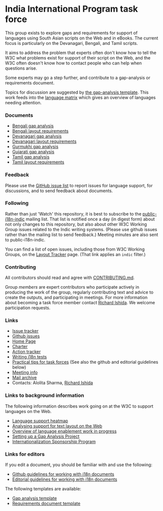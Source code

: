 # India International Program task force

This group exists to explore gaps and requirements for support of languages using South Asian scripts on the Web and in eBooks.  The current focus is particularly on the Devanagari, Bengali, and Tamil scripts.

It aims to address the problem that experts often don't know how to tell the W3C what problems exist for support of their script on the Web, and the W3C often doesn't know how to contact people who can help when questions arise.

Some experts may go a step further, and contribute to a gap-analysis or requirements document.

Topics for discussion are suggested by [the gap-analysis template](http://w3c.github.io/i18n-activity/templates/gap-analysis/gap-analysis_template.html). This work feeds into the [language matrix](http://w3c.github.io/typography/gap-analysis/language-matrix.html) which gives an overview of languages needing attention.

### Documents
- [Bengali gap analysis](https://w3c.github.io/iip/gap-analysis/beng-gap.html)
- [Bengali layout requirements](https://w3c.github.io/iip/bengali/)
- [Devanagari gap analysis](https://w3c.github.io/iip/gap-analysis/deva-gap.html)
- [Devanagari layout requirements](https://w3c.github.io/iip/devanagari/)
- [Gurmukhi gap analysis](https://w3c.github.io/iip/gap-analysis/guru-gap.html)
- [Gujarati gap analysis](https://w3c.github.io/iip/gap-analysis/gujr-gap.html)
- [Tamil gap analysis](https://w3c.github.io/iip/gap-analysis/taml-gap.html)
- [Tamil layout requirements](https://w3c.github.io/iip/tamil/)

### Feedback
Please use the [GitHub issue list](https://github.com/w3c/iip/issues) to report issues for language support, for discussions, and to send feedback about documents.

### Following
Rather than just 'Watch' this repository, it is best to subscribe to the [public-i18n-indic](https://lists.w3.org/Archives/Public/public-i18n-indic/) mailing list. That list is notified once a day (in digest form) about not only changes to this repository, but also about other W3C Working Group issues related to the Indic writing systems. (Please use github issues rather than the mailing list to send feedback.)  Meeting minutes are also sent to public-i18n-indic.

You can find a list of open issues, including those from W3C Working Groups, on the [Layout Tracker](http://w3c.github.io/i18n-activity/textlayout/?filter=indic) page. (That link applies an `indic` filter.)

### Contributing

All contributors should read and agree with [CONTRIBUTING.md](CONTRIBUTING.md).

Group _members_ are expert contributors who participate actively in producing the work of the group, regularly contributing text and advice to create the outputs, and participating in meetings. For more information about becoming a task force member contact [Richard Ishida](mailto:ishida@w3.org). We welcome participation requests.


### Links
- [Issue tracker](http://w3c.github.io/i18n-activity/textlayout/?filter=indic)
- [Github issues](https://github.com/w3c/iip/issues)
- [Home Page](https://w3c.github.io/iip/homepage/)
- [Charter](http://w3c.github.io/iip/charter/)
- [Action tracker](https://www.w3.org/International/groups/indic-layout/track/actions/open)
- [Writing i18n tests](https://github.com/w3c/i18n-activity/wiki/Writing-i18n-tests)
- [Practical tips for task forces](https://w3c.github.io/i18n-activity/guidelines/process.html) (See also the github and editorial guidelines below)
- [Meeting info](https://www.w3.org/2017/07/ilreq-meeting-info.html)
- [Mail archive](https://lists.w3.org/Archives/Public/public-i18n-indic/)
- Contacts: Alolita Sharma, [Richard Ishida](mailto:ishida@w3.org)

### Links to background information
The following information describes work going on at the W3C to support languages on the Web.
- [Language support heatmap](http://w3c.github.io/typography/gap-analysis/language-matrix.html)
- [Analysing support for text layout on the Web](https://github.com/w3c/i18n-discuss/wiki/Analysing-support-for-text-layout-on-the-Web)
- [Overview of language enablement work in progress](https://www.w3.org/International/layout)
- [Setting up a Gap Analysis Project](https://github.com/w3c/typography/wiki/Setting-up-a-Gap-Analysis-Project)
- [Internationalization Sponsorship Program](https://www.w3.org/International/sponsorship/)

### Links for editors
If you edit a document, you should be familiar with and use the following:
- [Github guidelines for working with i18n documents](http://w3c.github.io/i18n-activity/guidelines/github)
- [Editorial guidelines for working with i18n documents](http://w3c.github.io/i18n-activity/guidelines/editing)

The following templates are available:
- [Gap analysis template](http://w3c.github.io/i18n-activity/templates/gap-analysis/gap-analysis_template.html)
- [Requirements document template](http://w3c.github.io/i18n-activity/templates/lreq_doc/gap-analysis_template.html)
